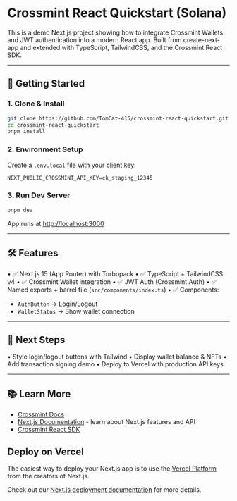 # Crossmint React Quickstart (Solana)

This is a demo Next.js project showing how to integrate Crossmint Wallets and JWT authentication into a modern React app. Built from create-next-app and extended with TypeScript, TailwindCSS, and the Crossmint React SDK.

---

## 🚀 Getting Started

### 1. Clone & Install
```bash
git clone https://github.com/TomCat-415/crossmint-react-quickstart.git
cd crossmint-react-quickstart
pnpm install
```

### 2. Environment Setup

Create a `.env.local` file with your client key:
```env
NEXT_PUBLIC_CROSSMINT_API_KEY=ck_staging_12345
```

### 3. Run Dev Server
```bash
pnpm dev
```

App runs at [http://localhost:3000](http://localhost:3000)

---

## 🛠 Features

• ✅ Next.js 15 (App Router) with Turbopack
• ✅ TypeScript + TailwindCSS v4
• ✅ Crossmint Wallet integration
• ✅ JWT Auth (Crossmint Auth)
• ✅ Named exports + barrel file (`src/components/index.ts`)
• ✅ Components:
  - `AuthButton` → Login/Logout
  - `WalletStatus` → Show wallet connection

---

## 📌 Next Steps

• Style login/logout buttons with Tailwind
• Display wallet balance & NFTs
• Add transaction signing demo
• Deploy to Vercel with production API keys

---

## 📚 Learn More

- [Crossmint Docs](https://docs.crossmint.com/)
- [Next.js Documentation](https://nextjs.org/docs) - learn about Next.js features and API
- [Crossmint React SDK](https://www.npmjs.com/package/@crossmint/client-sdk-react-ui)

## Deploy on Vercel

The easiest way to deploy your Next.js app is to use the [Vercel Platform](https://vercel.com/new?utm_medium=default-template&filter=next.js&utm_source=create-next-app&utm_campaign=create-next-app-readme) from the creators of Next.js.

Check out our [Next.js deployment documentation](https://nextjs.org/docs/app/building-your-application/deploying) for more details.
